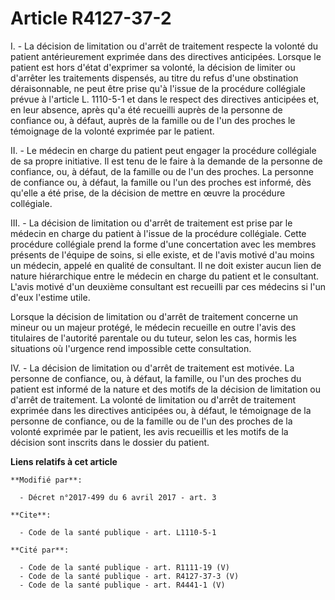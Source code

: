 # Article R4127-37-2

I. - La décision de limitation ou d'arrêt de traitement respecte la volonté du patient antérieurement exprimée dans des
directives anticipées. Lorsque le patient est hors d'état d'exprimer sa volonté, la décision de limiter ou d'arrêter les
traitements dispensés, au titre du refus d'une obstination déraisonnable, ne peut être prise qu'à l'issue de la procédure
collégiale prévue à l'article L. 1110-5-1 et dans le respect des directives anticipées et, en leur absence, après qu'a été
recueilli auprès de la personne de confiance ou, à défaut, auprès de la famille ou de l'un des proches le témoignage de la
volonté exprimée par le patient.

II. - Le médecin en charge du patient peut engager la procédure collégiale de sa propre initiative. Il est tenu de le faire à
la demande de la personne de confiance, ou, à défaut, de la famille ou de l'un des proches. La personne de confiance ou, à
défaut, la famille ou l'un des proches est informé, dès qu'elle a été prise, de la décision de mettre en œuvre la procédure
collégiale.

III. - La décision de limitation ou d'arrêt de traitement est prise par le médecin en charge du patient à l'issue de la
procédure collégiale. Cette procédure collégiale prend la forme d'une concertation avec les membres présents de l'équipe de
soins, si elle existe, et de l'avis motivé d'au moins un médecin, appelé en qualité de consultant. Il ne doit exister aucun
lien de nature hiérarchique entre le médecin en charge du patient et le consultant. L'avis motivé d'un deuxième consultant
est recueilli par ces médecins si l'un d'eux l'estime utile.

Lorsque la décision de limitation ou d'arrêt de traitement concerne un mineur ou un majeur protégé, le médecin recueille en
outre l'avis des titulaires de l'autorité parentale ou du tuteur, selon les cas, hormis les situations où l'urgence rend
impossible cette consultation.

IV. - La décision de limitation ou d'arrêt de traitement est motivée. La personne de confiance, ou, à défaut, la famille, ou
l'un des proches du patient est informé de la nature et des motifs de la décision de limitation ou d'arrêt de traitement. La
volonté de limitation ou d'arrêt de traitement exprimée dans les directives anticipées ou, à défaut, le témoignage de la
personne de confiance, ou de la famille ou de l'un des proches de la volonté exprimée par le patient, les avis recueillis et
les motifs de la décision sont inscrits dans le dossier du patient.

**Liens relatifs à cet article**

	**Modifié par**:

	  - Décret n°2017-499 du 6 avril 2017 - art. 3

	**Cite**:

	  - Code de la santé publique - art. L1110-5-1

	**Cité par**:

	  - Code de la santé publique - art. R1111-19 (V)
	  - Code de la santé publique - art. R4127-37-3 (V)
	  - Code de la santé publique - art. R4441-1 (V)
